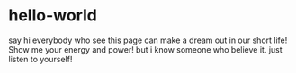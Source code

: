 # hello-world
say hi
everybody who see this page can make a dream out in our short life!
Show me your energy and power!
but i know someone who believe it.
just listen to yourself!
